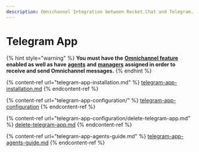 ```yaml
---
description: Omnichannel Integration between Rocket.Chat and Telegram.
---
```


# Telegram App

{% hint style="warning" %}
**You must have the** [**Omnichannel feature**](https://docs.rocket.chat/guides/administration/settings/omnichannel-admins-guide#enable-omnichannel) **enabled as well as have** [**agents**](https://docs.rocket.chat/guides/omnichannel/agents) **and** [**managers**](https://docs.rocket.chat/guides/omnichannel/managers) **assigned in order to receive and send Omnichannel messages.**
{% endhint %}

{% content-ref url="telegram-app-installation.md" %}
[telegram-app-installation.md](telegram-app-installation.md)
{% endcontent-ref %}

{% content-ref url="telegram-app-configuration/" %}
[telegram-app-configuration](telegram-app-configuration/)
{% endcontent-ref %}

{% content-ref url="telegram-app-configuration/delete-telegram-app.md" %}
[delete-telegram-app.md](telegram-app-configuration/delete-telegram-app.md)
{% endcontent-ref %}

{% content-ref url="telegram-app-agents-guide.md" %}
[telegram-app-agents-guide.md](telegram-app-agents-guide.md)
{% endcontent-ref %}

